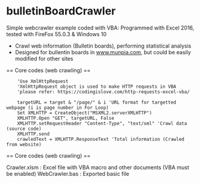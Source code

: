 # bulletinBoardCrawler
Simple webcrawler example coded with VBA: Programmed with Excel 2016, tested with FireFox 55.0.3 & Windows 10

- Crawl web information (Bulletin boards), performing statistical analysis 
- Designed for bullentin boards in www.munpia.com, but could be easily modified for other sites

== Core codes (web crawling) ==

        'Use XmlHttpRequest
        'XmlHttpRequest object is used to make HTTP requests in VBA
        'please refer: https://codingislove.com/http-requests-excel-vba/

        targetURL = target & "/page/" & i 'URL format for targetted webpage (i is page number in For Loop)        
        Set XMLHTTP = CreateObject("MSXML2.serverXMLHTTP")
        XMLHTTP.Open "GET", targetURL, False
        XMLHTTP.setRequestHeader "Content-Type", "text/xml" 'Crawl data (source code)
        XMLHTTP.send            
        crawledText = XMLHTTP.ResponseText 'Total information (Crawled from website)
        
== Core codes (web crawling) ==


Crawler.xlsm : Excel file with VBA macro and other documents (VBA must be enabled)
WebCrawler.bas : Exported basic file
